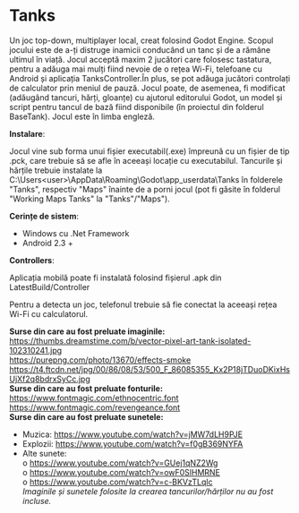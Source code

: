 # Tanks
Un joc top-down, multiplayer local, creat folosind Godot Engine. Scopul jocului este de a-ți distruge inamicii conducând un tanc și de a rămâne ultimul în viață. Jocul acceptă maxim 2 jucători care folosesc tastatura, pentru a adăuga mai mulți fiind nevoie de o rețea Wi-Fi, telefoane cu Android și aplicația TanksController.În plus, se pot adăuga jucători controlați de calculator prin meniul de pauză. Jocul poate, de asemenea, fi modificat (adăugând tancuri, hărți, gloanțe) cu ajutorul editorului Godot, un model și script pentru tancul de bază fiind disponibile (în proiectul din folderul BaseTank). Jocul este în limba engleză.

**Instalare**: 

Jocul vine sub forma unui fișier executabil(.exe) împreună cu un fișier de tip .pck, care trebuie să se afle în aceeași locație cu executabilul. Tancurile și hărțile trebuie instalate la C:\Users\<user>\AppData\Roaming\Godot\app_userdata\Tanks în folderele "Tanks", respectiv "Maps" înainte de a porni jocul (pot fi găsite în folderul "Working Maps Tanks" la "Tanks"/"Maps").

**Cerințe de sistem**:
- Windows cu .Net Framework
- Android 2.3 +

**Controllers**: 

Aplicația mobilă poate fi instalată folosind fișierul .apk din LatestBuild/Controller

Pentru a detecta un joc, telefonul trebuie să fie conectat la aceeași rețea Wi-Fi cu calculatorul.

**Surse din care au fost preluate imaginile:**   
  https://thumbs.dreamstime.com/b/vector-pixel-art-tank-isolated-102310241.jpg   
  https://purepng.com/photo/13670/effects-smoke   
 https://t4.ftcdn.net/jpg/00/86/08/53/500_F_86085355_Kx2P18jTDuoDKixHsUjXf2q8bdrxSyCc.jpg   
 **Surse din care au fost preluate fonturile:**    
https://www.fontmagic.com/ethnocentric.font   
https://www.fontmagic.com/revengeance.font   
**Surse din care au fost preluate sunetele:**   
-	Muzica: https://www.youtube.com/watch?v=jMW7dLH9PJE   
-	Explozii: https://www.youtube.com/watch?v=f0gB369NYFA   
-	Alte sunete:   
o	https://www.youtube.com/watch?v=GUej1qNZ2Wg   
o	https://www.youtube.com/watch?v=owF0SlHMRNE   
o	https://www.youtube.com/watch?v=c-BKVzTLqlc   
*Imaginile și sunetele folosite la crearea tancurilor/hărților nu au fost incluse.*   

